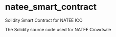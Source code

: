 # natee_smart_contract
Solidity Smart Contract for NATEE ICO


The Solidity source code used for NATEE Crowdsale
